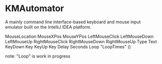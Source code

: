 # KMAutomator
A mainly command line interface-based keyboard and mouse input emulator built on the IntelliJ IDEA platform.

MouseLocation MouseXPos MouseYPos
LeftMouseClick
LeftMouseDown
LeftMouseUp
RightMouseClick
RightMouseDown
RightMouseUp
Type Text
KeyDown Key
KeyUp Key
Delay Seconds 
Loop "LoopTimes" ()

note: "Loop" is work in progress
